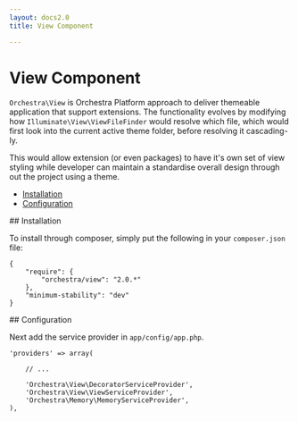 ```yaml
---
layout: docs2.0
title: View Component

---
```


View Component
==============

<article id="introduction">

`Orchestra\View` is Orchestra Platform approach to deliver themeable application that support extensions. The functionality evolves by modifying how `Illuminate\View\ViewFileFinder` would resolve which file, which would first look into the current active theme folder, before resolving it cascading-ly.

This would allow extension (or even packages) to have it's own set of view styling while developer can maintain a standardise overall design through out the project using a theme.

* [Installation](#installation)
* [Configuration](#configuration)

</article>

<article id="installation">
## Installation

To install through composer, simply put the following in your `composer.json` file:

	{
		"require": {
			"orchestra/view": "2.0.*"
		},
		"minimum-stability": "dev"
	}

</article>

<article id="configuration">
## Configuration

Next add the service provider in `app/config/app.php`.

	'providers' => array(
		
		// ...
		
		'Orchestra\View\DecoratorServiceProvider',
		'Orchestra\View\ViewServiceProvider',
		'Orchestra\Memory\MemoryServiceProvider',
	),

</article>


